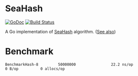 # SeaHash

[![GoDoc](https://godoc.org/github.com/dim13/seahash?status.svg)](https://godoc.org/github.com/dim13/seahash)
[![Build Status](https://travis-ci.org/dim13/seahash.svg?branch=master)](https://travis-ci.org/dim13/seahash)

A Go implementation of [SeaHash](https://github.com/ticki/tfs/tree/master/seahash) algorithm. ([See also](https://ticki.github.io/blog/seahash-explained/))

# Benchmark

	BenchmarkHash-8         50000000                22.2 ns/op             0 B/op          0 allocs/op
